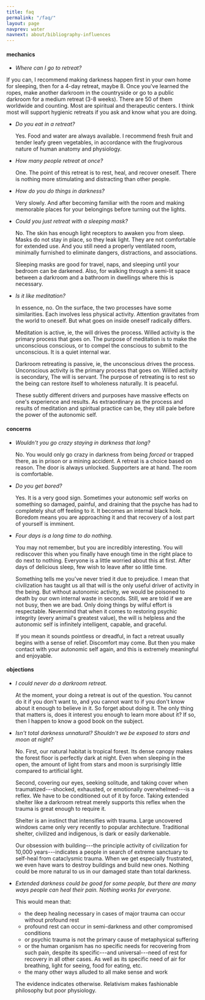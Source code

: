 ```yaml
---
title: faq
permalink: "/faq/"
layout: page
navprev: water
navnext: about/bibliography-influences
---
```


#### mechanics

- _Where can I go to retreat?_
 
If you can, I recommend making darkness happen first in your own home for sleeping, then for a 4-day retreat, maybe 8. Once you've learned the ropes, make another darkroom in the countryside or go to a public darkroom for a medium retreat (3-8 weeks). There are 50 of them worldwide and counting. Most are spiritual and therapeutic centers. I think most will support hygienic retreats if you ask and know what you are doing.

- _Do you eat in a retreat?_

    Yes. Food and water are always available. I recommend fresh fruit and tender leafy green vegetables, in accordance with the frugivorous nature of human anatomy and physiology.

- _How many people retreat at once?_

    One. The point of this retreat is to rest, heal, and recover oneself. There is nothing more stimulating and distracting than other people.

- _How do you do things in darkness?_

    Very slowly. And after becoming familiar with the room and making memorable places for your belongings before turning out the lights.

- _Could you just retreat with a sleeping mask?_

    No. The skin has enough light receptors to awaken you from sleep. Masks do not stay in place, so they leak light. They are not comfortable for extended use. And you still need a properly ventilated room, minimally furnished to eliminate dangers, distractions, and associations. 
	
    Sleeping masks are good for travel, naps, and sleeping until your bedroom can be darkened. Also, for walking through a semi-lit space between a darkroom and a bathroom in dwellings where this is necessary.

- _Is it like meditation?_

    In essence, no. On the surface, the two processes have some similarities. Each involves less physical activity. Attention gravitates from the world to oneself. But what goes on inside oneself radically differs. 

	Meditation is active, ie, the will drives the process. Willed activity is the primary process that goes on. The purpose of meditation is to make the unconscious conscious, or to compel the conscious to submit to the unconscious. It is a quiet internal war. 

	Darkroom retreating is passive, ie, the unconscious drives the process. Unconscious activity is the primary process that goes on. Willed activity is secondary, The will is servant. The purpose of retreating is to rest so the being can restore itself to wholeness naturally. It is peaceful. 

	These subtly different drivers and purposes have massive effects on one's experience and results. As extraordinary as the process and results of meditation and spiritual practice can be, they still pale before the power of the autonomic self.

#### concerns

- _Wouldn't you go crazy staying in darkness that long?_

    No. You would only go crazy in darkness from being _forced_ or trapped there, as in prison or a mining accident. A retreat is a choice based on reason. The door is always unlocked. Supporters are at hand. The room is comfortable.

- _Do you get bored?_

    Yes. It is a very good sign. Sometimes your autonomic self works on something so damaged, painful, and draining that the psyche has had to completely shut off feeling to it. It becomes an internal black hole. Boredom means you are approaching it and that recovery of a lost part of yourself is imminent.
    
- _Four days is a long time to do nothing._

	You may not remember, but you are incredibly interesting. You will rediscover this when you finally have enough time in the right place to do next to nothing. 	Everyone is a little worried about this at first. After days of delicious sleep, few wish to leave after so little time.

    Something tells me you've never tried it due to prejudice. I mean that civilization has taught us all that will is the only useful driver of activity in the being. But without autonomic activity, we would be poisoned to death by our own internal waste in seconds. Still, we are told if we are not busy, then we are bad. Only doing things by wilful effort is respectable. Nevermind that when it comes to restoring psychic integrity (every animal's greatest value), the will is helpless and the autonomic self is infinitely intelligent, capable, and graceful. 
    
    If you mean it sounds pointless or dreadful, in fact a retreat usually begins with a sense of relief. Discomfort may come. But then you make contact with your autonomic self again, and this is extremely meaningful and enjoyable. 

#### objections

- _I could never do a darkroom retreat._

    At the moment, your doing a retreat is out of the question. You cannot do it if you don't want to, and you cannot want to if you don't know about it enough to believe in it. So forget about doing it. The only thing that matters is, does it interest you enough to learn more about it? If so, then I happen to know a good book on the subject.

- _Isn't total darkness unnatural? Shouldn't we be exposed to stars and moon at night?_
    
    No. First, our natural habitat is tropical forest. Its dense canopy makes the forest floor is perfectly dark at night. Even when sleeping in the open, the amount of light from stars and moon is surprisingly little compared to artificial light.

    Second, covering our eyes, seeking solitude, and taking cover when traumatized---shocked, exhausted, or emotionally overwhelmed---is a reflex. We have to be conditioned out of it by force. Taking extended shelter like a darkroom retreat merely supports this reflex when the trauma is great enough to require it. 

    Shelter is an instinct that intensifies with trauma. Large uncovered windows came only very recently to popular architecture. Traditional shelter, civilized and indigenous, is dark or easily darkenable. 

    Our obsession with building---the principle activity of civilization for 10,000 years---indicates a people in search of extreme sanctuary to self-heal from cataclysmic trauma. When we get especially frustrated, we even have wars to destroy buildings and build new ones. Nothing could be more natural to us in our damaged state than total darkness.

- _Extended darkness could be good for some people, but there are many ways people can heal their pain. Nothing works for everyone._
    
	This would mean that:
    
    - the deep healing necessary in cases of major trauma can occur without profound rest
    - profound rest can occur in semi-darkness and other compromised conditions
    - or psychic trauma is not the primary cause of metaphysical suffering
	- or the human organism has no specific needs for recovering from such pain, despite its specific---and universal---need of rest for recovery in all other cases. As well as its specific need of air for breathing, light for seeing, food for eating, etc.
    - the many other ways alluded to all make sense and work
 
    The evidence indicates otherwise. Relativism makes fashionable philosophy but poor physiology.
